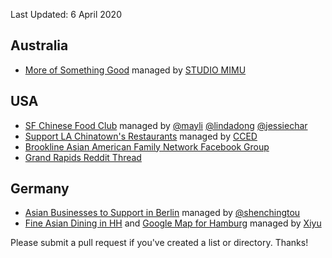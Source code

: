Last Updated: 6 April 2020

## Australia
* [More of Something Good](https://moreofsomethinggood.com/) managed by [STUDIO MIMU](https://www.instagram.com/studiomimu/)

## USA
* [SF Chinese Food Club](https://www.sfchinesefood.club/) managed by [@mayli](https://twitter.com/mayli) [@lindadong](https://twitter.com/lindadong) [@jessiechar](https://twitter.com/jessiechar)
* [Support LA Chinatown's Restaurants](https://docs.google.com/spreadsheets/d/1XS8sT2QhNNrkiXd1Bw9EcNyr_FE0Rp9NX_Q9yrd2VeE/edit#gid=320934639) managed by [CCED](https://www.instagram.com/p/B90EK4OgAWe/?igshid=pzmr0mazmuk3)
* [Brookline Asian American Family Network Facebook Group](https://www.facebook.com/groups/baafn/permalink/2401679593270310/)
* [Grand Rapids Reddit Thread](https://www.reddit.com/r/grandrapids/comments/fho99u/please_order_chinese_food_to_eat_these_americans/)


## Germany 
* [Asian Businesses to Support in Berlin](https://shenchingtou.github.io/2020/asian-businesses-berlin-covid19.html) managed by [@shenchingtou](https://twitter.com/shenchingtou)
* [Fine Asian Dining in HH](https://docs.google.com/document/d/1p4CLmyA7m9nuhMfwNhwJJw9FPEldk8ohpjxFglJhs5w/) and [Google Map for Hamburg](https://drive.google.com/open?id=17FcZhNcKiCRUzeduyDXHFbr6KcnhG2Jh&usp=sharing) managed by [Xiyu](http://xiyutomorrow.com/about/)

Please submit a pull request if you've created a list or directory. Thanks!
